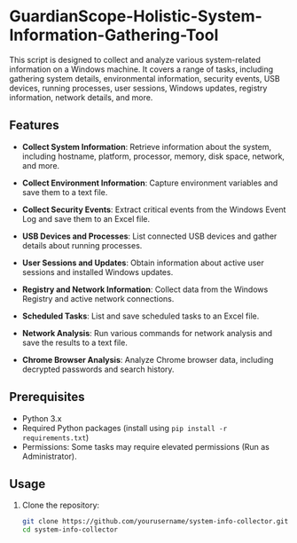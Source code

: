 # GuardianScope-Holistic-System-Information-Gathering-Tool
This script is designed to collect and analyze various system-related information on a Windows machine. It covers a range of tasks, including gathering system details, environmental information, security events, USB devices, running processes, user sessions, Windows updates, registry information, network details, and more.

## Features

- **Collect System Information**: Retrieve information about the system, including hostname, platform, processor, memory, disk space, network, and more.

- **Collect Environment Information**: Capture environment variables and save them to a text file.

- **Collect Security Events**: Extract critical events from the Windows Event Log and save them to an Excel file.

- **USB Devices and Processes**: List connected USB devices and gather details about running processes.

- **User Sessions and Updates**: Obtain information about active user sessions and installed Windows updates.

- **Registry and Network Information**: Collect data from the Windows Registry and active network connections.

- **Scheduled Tasks**: List and save scheduled tasks to an Excel file.

- **Network Analysis**: Run various commands for network analysis and save the results to a text file.

- **Chrome Browser Analysis**: Analyze Chrome browser data, including decrypted passwords and search history.

## Prerequisites

- Python 3.x
- Required Python packages (install using `pip install -r requirements.txt`)
- Permissions: Some tasks may require elevated permissions (Run as Administrator).

## Usage

1. Clone the repository:

   ```bash
   git clone https://github.com/yourusername/system-info-collector.git
   cd system-info-collector
